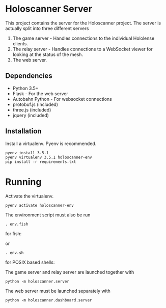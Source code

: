 # Holoscanner Server

This project contains the server for the Holoscanner project. The server is
actually split into three different servers

 1. The game server - Handles connections to the individual Hololense clients.
 2. The relay server - Handles connections to a WebSocket viewer for looking at the status of the mesh.
 3. The web server.

## Dependencies

 * Python 3.5+
 * Flask - For the web server
 * Autobahn Python - For websocket connections
 * protobuf.js (included)
 * three.js (included)
 * jquery (included)

## Installation

Install a virtualenv. Pyenv is recommended.

```
pyenv install 3.5.1
pyenv virtualenv 3.5.1 holoscanner-env
pip install -r requirements.txt
```

# Running

Activate the virtualenv.
```
pyenv activate holoscanner-env
```

The environment script must also be run

```
. env.fish
```
for fish:

or

```
. env.sh
```
for POSIX based shells:

The game server and relay server are launched together with
```
python -m holoscanner.server
```

The web server must be launched separately with

```
python -m holoscanner.dashboard.server
```

